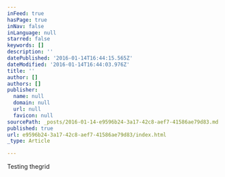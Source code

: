 ```yaml
---
inFeed: true
hasPage: true
inNav: false
inLanguage: null
starred: false
keywords: []
description: ''
datePublished: '2016-01-14T16:44:15.565Z'
dateModified: '2016-01-14T16:44:03.976Z'
title: ''
author: []
authors: []
publisher:
  name: null
  domain: null
  url: null
  favicon: null
sourcePath: _posts/2016-01-14-e9596b24-3a17-42c8-aef7-41586ae79d83.md
published: true
url: e9596b24-3a17-42c8-aef7-41586ae79d83/index.html
_type: Article

---
```

Testing thegrid
